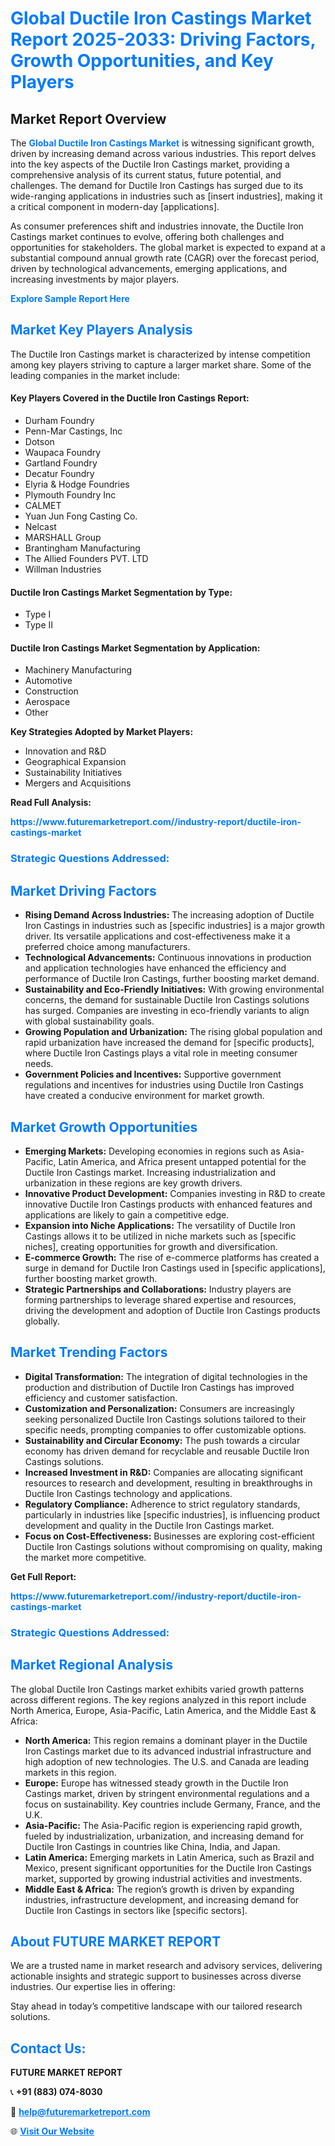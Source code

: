 <h1 style="color: #007BFF;">Global Ductile Iron Castings Market Report 2025-2033: Driving Factors, Growth Opportunities, and Key Players</h1>

<section id="overview">
<h2>Market Report Overview</h2>
<p>The <a href="https://www.futuremarketreport.com//industry-report/ductile-iron-castings-market" style="color: #007BFF; text-decoration: none;"><strong>Global Ductile Iron Castings Market</strong></a> is witnessing significant growth, driven by increasing demand across various industries. This report delves into the key aspects of the Ductile Iron Castings market, providing a comprehensive analysis of its current status, future potential, and challenges. The demand for Ductile Iron Castings has surged due to its wide-ranging applications in industries such as [insert industries], making it a critical component in modern-day [applications].</p>
<p>As consumer preferences shift and industries innovate, the Ductile Iron Castings market continues to evolve, offering both challenges and opportunities for stakeholders. The global market is expected to expand at a substantial compound annual growth rate (CAGR) over the forecast period, driven by technological advancements, emerging applications, and increasing investments by major players.</p>
</section>

<section id="overview">
<p><a href="https://www.futuremarketreport.com//request-sample/reportId=92029" style="color: #007BFF; text-decoration: none;"><strong>Explore Sample Report Here</strong></a></p>
</section>

<section id="key-players">
<h2 style="color: #007BFF;">Market Key Players Analysis</h2>
<p>The Ductile Iron Castings market is characterized by intense competition among key players striving to capture a larger market share. Some of the leading companies in the market include:</p>
<h4>Key Players Covered in the Ductile Iron Castings Report:</h4>
<ul><li>Durham Foundry</li><li>Penn-Mar Castings, Inc</li><li>Dotson</li><li>Waupaca Foundry</li><li>Gartland Foundry</li><li>Decatur Foundry</li><li>Elyria &amp; Hodge Foundries</li><li>Plymouth Foundry Inc</li><li>CALMET</li><li>Yuan Jun Fong Casting Co.</li><li>Nelcast</li><li>MARSHALL Group</li><li>Brantingham Manufacturing</li><li>The Allied Founders PVT. LTD</li><li>Willman Industries</li></ul>
<h4>Ductile Iron Castings Market Segmentation by Type:</h4>
<ul><li>Type I</li><li>Type II</li></ul>

<h4>Ductile Iron Castings Market Segmentation by Application:</h4>
<ul><li>Machinery Manufacturing</li><li>Automotive</li><li>Construction</li><li>Aerospace</li><li>Other</li></ul>
<p><strong>Key Strategies Adopted by Market Players:</strong></p>
<ul>
<li>Innovation and R&D</li>
<li>Geographical Expansion</li>
<li>Sustainability Initiatives</li>
<li>Mergers and Acquisitions</li>
</ul>
</section>

<section>
<p><strong>Read Full Analysis: </strong></p><a href="https://www.futuremarketreport.com//industry-report/ductile-iron-castings-market" style="color: #007BFF; text-decoration: none;"><strong>https://www.futuremarketreport.com//industry-report/ductile-iron-castings-market</strong></a>
<h3 style="color: #007BFF;">Strategic Questions Addressed:</h3>
</section>

<section id="driving-factors">
<h2 style="color: #007BFF;">Market Driving Factors</h2>
<ul>
<li><strong>Rising Demand Across Industries:</strong> The increasing adoption of Ductile Iron Castings in industries such as [specific industries] is a major growth driver. Its versatile applications and cost-effectiveness make it a preferred choice among manufacturers.</li>
<li><strong>Technological Advancements:</strong> Continuous innovations in production and application technologies have enhanced the efficiency and performance of Ductile Iron Castings, further boosting market demand.</li>
<li><strong>Sustainability and Eco-Friendly Initiatives:</strong> With growing environmental concerns, the demand for sustainable Ductile Iron Castings solutions has surged. Companies are investing in eco-friendly variants to align with global sustainability goals.</li>
<li><strong>Growing Population and Urbanization:</strong> The rising global population and rapid urbanization have increased the demand for [specific products], where Ductile Iron Castings plays a vital role in meeting consumer needs.</li>
<li><strong>Government Policies and Incentives:</strong> Supportive government regulations and incentives for industries using Ductile Iron Castings have created a conducive environment for market growth.</li>
</ul>
</section>

<section id="growth-opportunities">
<h2 style="color: #007BFF;">Market Growth Opportunities</h2>
<ul>
<li><strong>Emerging Markets:</strong> Developing economies in regions such as Asia-Pacific, Latin America, and Africa present untapped potential for the Ductile Iron Castings market. Increasing industrialization and urbanization in these regions are key growth drivers.</li>
<li><strong>Innovative Product Development:</strong> Companies investing in R&D to create innovative Ductile Iron Castings products with enhanced features and applications are likely to gain a competitive edge.</li>
<li><strong>Expansion into Niche Applications:</strong> The versatility of Ductile Iron Castings allows it to be utilized in niche markets such as [specific niches], creating opportunities for growth and diversification.</li>
<li><strong>E-commerce Growth:</strong> The rise of e-commerce platforms has created a surge in demand for Ductile Iron Castings used in [specific applications], further boosting market growth.</li>
<li><strong>Strategic Partnerships and Collaborations:</strong> Industry players are forming partnerships to leverage shared expertise and resources, driving the development and adoption of Ductile Iron Castings products globally.</li>
</ul>
</section>

<section id="trending-factors">
<h2 style="color: #007BFF;">Market Trending Factors</h2>
<ul>
<li><strong>Digital Transformation:</strong> The integration of digital technologies in the production and distribution of Ductile Iron Castings has improved efficiency and customer satisfaction.</li>
<li><strong>Customization and Personalization:</strong> Consumers are increasingly seeking personalized Ductile Iron Castings solutions tailored to their specific needs, prompting companies to offer customizable options.</li>
<li><strong>Sustainability and Circular Economy:</strong> The push towards a circular economy has driven demand for recyclable and reusable Ductile Iron Castings solutions.</li>
<li><strong>Increased Investment in R&D:</strong> Companies are allocating significant resources to research and development, resulting in breakthroughs in Ductile Iron Castings technology and applications.</li>
<li><strong>Regulatory Compliance:</strong> Adherence to strict regulatory standards, particularly in industries like [specific industries], is influencing product development and quality in the Ductile Iron Castings market.</li>
<li><strong>Focus on Cost-Effectiveness:</strong> Businesses are exploring cost-efficient Ductile Iron Castings solutions without compromising on quality, making the market more competitive.</li>
</ul>
</section>

<section>
<p><strong>Get Full Report: </strong></p><a href="https://www.futuremarketreport.com//industry-report/ductile-iron-castings-market" style="color: #007BFF; text-decoration: none;"><strong>https://www.futuremarketreport.com//industry-report/ductile-iron-castings-market</strong></a>
<h3 style="color: #007BFF;">Strategic Questions Addressed:</h3>
</section>


<section id="regional-analysis">
<h2 style="color: #007BFF;">Market Regional Analysis</h2>
<p>The global Ductile Iron Castings market exhibits varied growth patterns across different regions. The key regions analyzed in this report include North America, Europe, Asia-Pacific, Latin America, and the Middle East & Africa:</p>
<ul>
<li><strong>North America:</strong> This region remains a dominant player in the Ductile Iron Castings market due to its advanced industrial infrastructure and high adoption of new technologies. The U.S. and Canada are leading markets in this region.</li>
<li><strong>Europe:</strong> Europe has witnessed steady growth in the Ductile Iron Castings market, driven by stringent environmental regulations and a focus on sustainability. Key countries include Germany, France, and the U.K.</li>
<li><strong>Asia-Pacific:</strong> The Asia-Pacific region is experiencing rapid growth, fueled by industrialization, urbanization, and increasing demand for Ductile Iron Castings in countries like China, India, and Japan.</li>
<li><strong>Latin America:</strong> Emerging markets in Latin America, such as Brazil and Mexico, present significant opportunities for the Ductile Iron Castings market, supported by growing industrial activities and investments.</li>
<li><strong>Middle East & Africa:</strong> The region’s growth is driven by expanding industries, infrastructure development, and increasing demand for Ductile Iron Castings in sectors like [specific sectors].</li>
</ul>
</section>

<footer>
<h2 style="color: #007BFF;">About FUTURE MARKET REPORT</h2>
<p>We are a trusted name in market research and advisory services, delivering actionable insights and strategic support to businesses across diverse industries. Our expertise lies in offering:</p>

<p>Stay ahead in today’s competitive landscape with our tailored research solutions.</p>

<h2 style="color: #007BFF;">Contact Us:</h2>
<p><strong>FUTURE MARKET REPORT</strong></p>
<p>📞 <strong>+91 (883) 074-8030</strong></p>
<p>📧 <strong><a href="mailto:help@futuremarketreport.com" style="color: #007BFF;">help@futuremarketreport.com</a></strong></p>
<p>🌐 <strong><a href="https://www.futuremarketreport.com/" style="color: #007BFF;">Visit Our Website</a></strong></p>
</footer>
